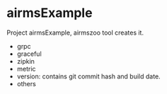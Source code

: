 # airmsExample
Project airmsExample, airmszoo tool creates it.

* grpc
* graceful
* zipkin
* metric
* version: contains git commit hash and build date.
* others